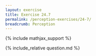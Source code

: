 ```yaml
---
layout: exercise
title: Exercise 24.7
permalink: /perception-exercises/24-7/
breadcrumb: Perception
---
```


{% include mathjax_support %}

<div><i class="arrow-up" data-chapter="perception-exercises" data-exercise="ex_7" data-rating="0"></i></div>
{% include_relative question.md %}
